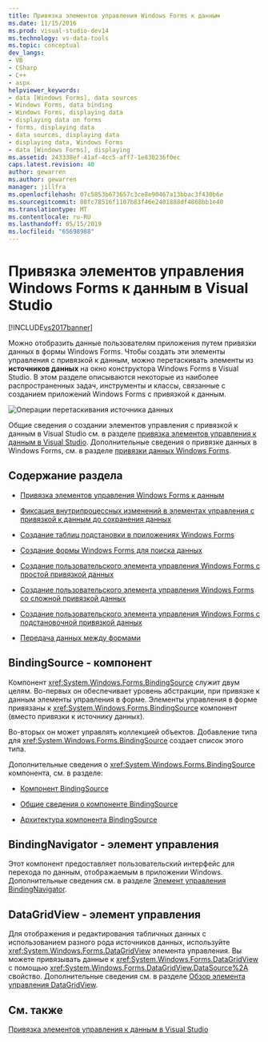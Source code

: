 ```yaml
---
title: Привязка элементов управления Windows Forms к данным
ms.date: 11/15/2016
ms.prod: visual-studio-dev14
ms.technology: vs-data-tools
ms.topic: conceptual
dev_langs:
- VB
- CSharp
- C++
- aspx
helpviewer_keywords:
- data [Windows Forms], data sources
- Windows Forms, data binding
- Windows Forms, displaying data
- displaying data on forms
- forms, displaying data
- data sources, displaying data
- displaying data, Windows Forms
- data [Windows Forms], displaying
ms.assetid: 243338ef-41af-4cc5-aff7-1e830236f0ec
caps.latest.revision: 40
author: gewarren
ms.author: gewarren
manager: jillfra
ms.openlocfilehash: 07c5853b673657c3ce8e90467a13bbac3f430b6e
ms.sourcegitcommit: 08fc78516f1107b83f46e2401888df4868bb1e40
ms.translationtype: MT
ms.contentlocale: ru-RU
ms.lasthandoff: 05/15/2019
ms.locfileid: "65698988"
---
```

# <a name="bind-windows-forms-controls-to-data-in-visual-studio"></a>Привязка элементов управления Windows Forms к данным в Visual Studio
[!INCLUDE[vs2017banner](../includes/vs2017banner.md)]

Можно отобразить данные пользователям приложения путем привязки данных в формы Windows Forms. Чтобы создать эти элементы управления с привязкой к данным, можно перетаскивать элементы из **источников данных** на окно конструктора Windows Forms в Visual Studio. В этом разделе описываются некоторые из наиболее распространенных задач, инструменты и классы, связанные с созданием приложений Windows Forms с привязкой к данным.

 ![Операции перетаскивания источника данных](../data-tools/media/raddata-data-source-drag-operation.png "операции перетаскивания raddata источника данных")

 Общие сведения о создании элементов управления с привязкой к данным в Visual Studio см. в разделе [привязка элементов управления к данным в Visual Studio](../data-tools/bind-controls-to-data-in-visual-studio.md). Дополнительные сведения о привязке данных в Windows Forms, см. в разделе [привязки данных Windows Forms](https://msdn.microsoft.com/library/c3826d8e-ea25-4ad4-a669-45bfb19192aa).

## <a name="in-this-section"></a>Содержание раздела

- [Привязка элементов управления Windows Forms к данным](../data-tools/bind-windows-forms-controls-to-data.md)

- [Фиксация внутрипроцессных изменений в элементах управления с привязкой к данным до сохранения данных](../data-tools/commit-in-process-edits-on-data-bound-controls-before-saving-data.md)

- [Создание таблиц подстановки в приложениях Windows Forms](../data-tools/create-lookup-tables-in-windows-forms-applications.md)

- [Создание формы Windows Forms для поиска данных](../data-tools/create-a-windows-form-to-search-data.md)

- [Создание пользовательского элемента управления Windows Forms с простой привязкой данных](../data-tools/create-a-windows-forms-user-control-that-supports-simple-data-binding.md)

- [Создание пользовательского элемента управления Windows Forms со сложной привязкой данных](../data-tools/create-a-windows-forms-user-control-that-supports-complex-data-binding.md)

- [Создание пользовательского элемента управления Windows Forms с подстановочной привязкой данных](../data-tools/create-a-windows-forms-user-control-that-supports-lookup-data-binding.md)

- [Передача данных между формами](../data-tools/pass-data-between-forms.md)

## <a name="bindingsource-component"></a>BindingSource - компонент
 Компонент <xref:System.Windows.Forms.BindingSource> служит двум целям. Во-первых он обеспечивает уровень абстракции, при привязке к данным элементы управления в форме. Элементы управления в форме привязаны к <xref:System.Windows.Forms.BindingSource> компонент (вместо привязки к источнику данных).

 Во-вторых он может управлять коллекцией объектов. Добавление типа для <xref:System.Windows.Forms.BindingSource> создает список этого типа.

 Дополнительные сведения о <xref:System.Windows.Forms.BindingSource> компонента, см. в разделе:

- [Компонент BindingSource](https://msdn.microsoft.com/library/3e2faf4c-f5b8-4fa6-9fbc-f59c37ec2fb9)

- [Общие сведения о компоненте BindingSource](https://msdn.microsoft.com/library/be838caf-fcb0-4b68-827f-58b2c04b747f)

- [Архитектура компонента BindingSource](https://msdn.microsoft.com/library/7bc69c90-8a11-48b1-9336-3adab5b41591)

## <a name="bindingnavigator-control"></a>BindingNavigator - элемент управления
 Этот компонент предоставляет пользовательский интерфейс для перехода по данным, отображаемым в приложении Windows. Дополнительные сведения см. в разделе [Элемент управления BindingNavigator](https://msdn.microsoft.com/library/18c1e2a5-9834-40d3-9b2e-2b545e4e769e).

## <a name="datagridview-control"></a>DataGridView - элемент управления
 Для отображения и редактирования табличных данных с использованием разного рода источников данных, используйте <xref:System.Windows.Forms.DataGridView> элемента управления. Вы можете привязывать данные к <xref:System.Windows.Forms.DataGridView> с помощью <xref:System.Windows.Forms.DataGridView.DataSource%2A> свойство. Дополнительные сведения см. в разделе [Обзор элемента управления DataGridView](https://msdn.microsoft.com/library/0a45c661-89dc-4390-9cc6-c47eee501488).

## <a name="see-also"></a>См. также
 [Привязка элементов управления к данным в Visual Studio](../data-tools/bind-controls-to-data-in-visual-studio.md)

